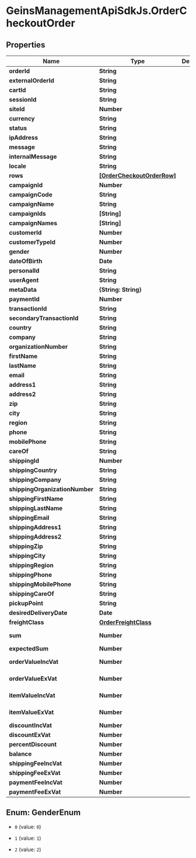 # GeinsManagementApiSdkJs.OrderCheckoutOrder

## Properties

Name | Type | Description | Notes
------------ | ------------- | ------------- | -------------
**orderId** | **String** |  | [optional] 
**externalOrderId** | **String** |  | [optional] 
**cartId** | **String** |  | [optional] 
**sessionId** | **String** |  | [optional] 
**siteId** | **Number** |  | [optional] 
**currency** | **String** |  | [optional] 
**status** | **String** |  | [optional] 
**ipAddress** | **String** |  | [optional] 
**message** | **String** |  | [optional] 
**internalMessage** | **String** |  | [optional] 
**locale** | **String** |  | [optional] 
**rows** | [**[OrderCheckoutOrderRow]**](OrderCheckoutOrderRow.md) |  | [optional] 
**campaignId** | **Number** |  | [optional] 
**campaignCode** | **String** |  | [optional] 
**campaignName** | **String** |  | [optional] 
**campaignIds** | **[String]** |  | [optional] 
**campaignNames** | **[String]** |  | [optional] 
**customerId** | **Number** |  | [optional] 
**customerTypeId** | **Number** |  | [optional] 
**gender** | **Number** |  | [optional] 
**dateOfBirth** | **Date** |  | [optional] 
**personalId** | **String** |  | [optional] 
**userAgent** | **String** |  | [optional] 
**metaData** | **{String: String}** |  | [optional] 
**paymentId** | **Number** |  | [optional] 
**transactionId** | **String** |  | [optional] 
**secondaryTransactionId** | **String** |  | [optional] 
**country** | **String** |  | [optional] 
**company** | **String** |  | [optional] 
**organizationNumber** | **String** |  | [optional] 
**firstName** | **String** |  | [optional] 
**lastName** | **String** |  | [optional] 
**email** | **String** |  | [optional] 
**address1** | **String** |  | [optional] 
**address2** | **String** |  | [optional] 
**zip** | **String** |  | [optional] 
**city** | **String** |  | [optional] 
**region** | **String** |  | [optional] 
**phone** | **String** |  | [optional] 
**mobilePhone** | **String** |  | [optional] 
**careOf** | **String** |  | [optional] 
**shippingId** | **Number** |  | [optional] 
**shippingCountry** | **String** |  | [optional] 
**shippingCompany** | **String** |  | [optional] 
**shippingOrganizationNumber** | **String** |  | [optional] 
**shippingFirstName** | **String** |  | [optional] 
**shippingLastName** | **String** |  | [optional] 
**shippingEmail** | **String** |  | [optional] 
**shippingAddress1** | **String** |  | [optional] 
**shippingAddress2** | **String** |  | [optional] 
**shippingZip** | **String** |  | [optional] 
**shippingCity** | **String** |  | [optional] 
**shippingRegion** | **String** |  | [optional] 
**shippingPhone** | **String** |  | [optional] 
**shippingMobilePhone** | **String** |  | [optional] 
**shippingCareOf** | **String** |  | [optional] 
**pickupPoint** | **String** |  | [optional] 
**desiredDeliveryDate** | **Date** |  | [optional] 
**freightClass** | [**OrderFreightClass**](OrderFreightClass.md) |  | [optional] 
**sum** | **Number** |  | [optional] [readonly] 
**expectedSum** | **Number** |  | [optional] 
**orderValueIncVat** | **Number** |  | [optional] [readonly] 
**orderValueExVat** | **Number** |  | [optional] [readonly] 
**itemValueIncVat** | **Number** |  | [optional] [readonly] 
**itemValueExVat** | **Number** |  | [optional] [readonly] 
**discountIncVat** | **Number** |  | [optional] 
**discountExVat** | **Number** |  | [optional] 
**percentDiscount** | **Number** |  | [optional] 
**balance** | **Number** |  | [optional] 
**shippingFeeIncVat** | **Number** |  | [optional] 
**shippingFeeExVat** | **Number** |  | [optional] 
**paymentFeeIncVat** | **Number** |  | [optional] 
**paymentFeeExVat** | **Number** |  | [optional] 



## Enum: GenderEnum


* `0` (value: `0`)

* `1` (value: `1`)

* `2` (value: `2`)




